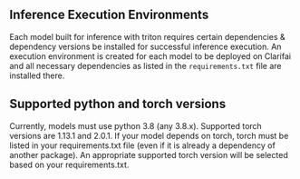 ## Inference Execution Environments

Each model built for inference with triton requires certain dependencies & dependency versions be installed for successful inference execution.
An execution environment is created for each model to be deployed on Clarifai and all necessary dependencies as listed in the `requirements.txt` file are installed there.

## Supported python and torch versions

Currently, models must use python 3.8 (any 3.8.x).  Supported torch versions are 1.13.1 and 2.0.1.
If your model depends on torch, torch must be listed in your requirements.txt file (even if it is
already a dependency of another package).  An appropriate supported torch version will be selected
based on your requirements.txt.
